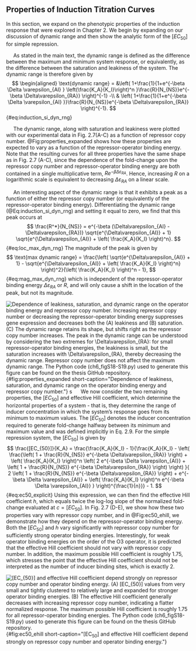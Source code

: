 ## Properties of Induction Titration Curves

In this section, we expand on the phenotypic properties of the induction
response that were explored in Chapter 2. We begin by expanding on our
discussion of dynamic range and then show the analytic form of the
$[EC_{50}]$ for simple repression.

&nbsp;&nbsp;&nbsp;&nbsp;&nbsp;As stated in the main text, the dynamic range
is defined as the difference between the maximum and minimum system response,
or equivalently, as the difference between the saturation and leakiness of
the system. The dynamic range is therefore given by
$$
\begin{aligned}
\text{dynamic range} = &\left(
1+\frac{1}{1+e^{-\beta \Delta \varepsilon_{AI} } \left(\frac{K_A}{K_I}\right)^n
}\frac{R}{N_{NS}}e^{-\beta \Delta\varepsilon_{RA}} \right)^{-1} -\\
& \left(
1+\frac{1}{1+e^{-\beta \Delta \varepsilon_{AI} }}\frac{R}{N_{NS}}e^{-\beta
\Delta\varepsilon_{RA}} \right)^{-1}.
$${#eq:induction_si_dyn_rng}

&nbsp;&nbsp;&nbsp;&nbsp;&nbsp;The dynamic range, along with saturation and
leakiness were plotted with our experimental data in Fig. 2.7(A-C) as a function
of repressor copy number. @Fig:properties_expanded shows how these properties
are expected to vary as a function of the repressor-operator binding energy.
Note that the resulting curves for all three properties have the same shape as
in Fig. 2.7 (A-C), since the dependence of the fold-change upon the repressor
copy number and repressor-operator binding energy are both contained in a single
multiplicative term, $R e^{-\beta \Delta\varepsilon_{RA}}$. Hence, increasing
$R$ on a logarithmic scale is equivalent to decreasing
$\Delta\varepsilon_{RA}$ on a linear scale.

&nbsp;&nbsp;&nbsp;&nbsp;&nbsp;An interesting aspect of the dynamic range is
that it exhibits a peak as a function of either the repressor copy number (or
equivalently of the repressor-operator binding energy). Differentiating the
dynamic range (@Eq:induction_si_dyn_rng) and setting it equal to zero, we find that this peak occurs at
$$
\frac{R^*}{N_{NS}} = e^{-\beta (\Delta\varepsilon_{AI} -
\Delta\varepsilon_{RA})} \sqrt{e^{\Delta\varepsilon_{AI}} + 1}
\sqrt{e^{\Delta\varepsilon_{AI}} + \left( \frac{K_A}{K_I} \right)^n}.
$${#eq:loc_max_dyn_rng}
The magnitude of the peak is given by 
$$
\text{max dynamic range} = \frac{\left( \sqrt{e^{\Delta\varepsilon_{AI}} + 1} -
\sqrt{e^{\Delta\varepsilon_{AI}} + \left( \frac{K_A}{K_I} \right)^n}
\right)^2}{\left( \frac{K_A}{K_I} \right)^n - 1},
$${#eq:mag_max_dyn_rng}
which is independent of the repressor-operator binding energy
$\Delta\varepsilon_{RA}$ or $R$, and will only cause a shift in the
location of the peak, but not its magnitude.

![**Dependence of leakiness, saturation, and dynamic range on the operator
binding energy and repressor copy number.** Increasing repressor copy number or
decreasing the repressor-operator binding energy suppresses gene expression and
decreases both the (A) leakiness and (B) saturation. (C) The dynamic range
retains its shape, but shifts right as the repressor copy number increases. The
peak in the dynamic range can be understood by considering the two extremes for
$\Delta\varepsilon_{RA}$: for small repressor-operator binding energies, the
leakiness is small, but the saturation increases with $\Delta\varepsilon_{RA}$,
thereby decreasing the dynamic range. Repressor copy number does not affect the
maximum dynamic range. The [Python code (`ch6_figS18-S19.py`)](https://github.com/gchure/phd/blob/master/src/chapter_06/code/ch6_figS18-S19.py) used to generate this figure can be found on the thesis [GitHub
repository](https://github.com/gchure/phd).](ch6_figS18){#fig:properties_expanded short-caption="Dependence of
leakiness, saturation, and dynamic range on the operator binding energy and
repressor copy number."}
s
&nbsp;&nbsp;&nbsp;&nbsp;&nbsp;We now consider the two remaining properties, the
$[EC_{50}]$ and effective Hill coefficient, which determine the horizontal
properties of a system - that is, they determine the range of inducer
concentration in which the system’s response goes from its minimum to maximum
values. The $[EC_{50}]$ denotes the inducer concentration required to generate
fold-change halfway between its minimum and maximum value and was
defined implicitly in Eq. 2.9. For the simple repression system, the
$[EC_{50}]$ is given by
$$
\frac{[EC_{50}]}{K_A} = \frac{\frac{K_A}{K_I} - 1}{\frac{K_A}{K_I} - \left(
\frac{\left( 1 + \frac{R}{N_{NS}} e^{-\beta \Delta\varepsilon_{RA}} \right) +
\left( \frac{K_A}{K_I} \right)^n \left( 2 e^{-\beta \Delta \varepsilon_{AI}} +
\left( 1 + \frac{R}{N_{NS}} e^{-\beta \Delta\varepsilon_{RA}} \right) \right)
}{ 2 \left( 1 + \frac{R}{N_{NS}} e^{-\beta \Delta\varepsilon_{RA}} \right) +
e^{-\beta \Delta \varepsilon_{AI}} + \left( \frac{K_A}{K_I} \right)^n e^{-\beta
\Delta \varepsilon_{AI}} } \right)^{\frac{1}{n}}} - 1.
$${#eq:ec50_explicit}
Using this expression, we can then find the effective Hill coefficient $h$,
which equals twice the log-log slope of the normalized fold-change evaluated
at $c = [EC_{50}]$. In Fig. 2.7 (D-E), we show how these two properties vary
with repressor copy number, and in @Fig:ec50_ehill, we demonstrate
how they depend on the repressor-operator binding energy. Both the
$[EC_{50}]$ and $h$ vary significantly with repressor copy number for
sufficiently strong operator binding energies. Interestingly, for weak
operator binding energies on the order of the O3 operator, it is predicted
that the effective Hill coefficient should not vary with repressor copy
number. In addition, the maximum possible Hill coefficient is roughly 1.75,
which stresses the point that the effective Hill coefficient should not be
interpreted as the number of inducer binding sites, which is exactly 2.

![**[EC$_{50}$] and effective Hill coefficient depend strongly on repressor copy
number and operator binding energy.** (A) [EC$_{50}$] values from very small and
tightly clustered to relatively large and expanded for stronger operator binding
energies. (B) The effective Hill coefficient generally decreases with
increasing repressor copy number, indicating a flatter normalized response. The
maximum possible Hill coefficient is roughly 1.75 for all repressor-operator
binding energies. The [Python code (`ch6_figS18-S19.py`)](https://github.com/gchure/phd/blob/master/src/chapter_06/code/ch6_figS18-S19.py) used to generate this figure can be found on the thesis [GitHub
repository](https://github.com/gchure/phd).](ch6_figS19){#fig:ec50_ehill short-caption="[EC$_{50}$] and
effective Hill coefficient depend strongly on repressor copy number and operator
binding energy."}
